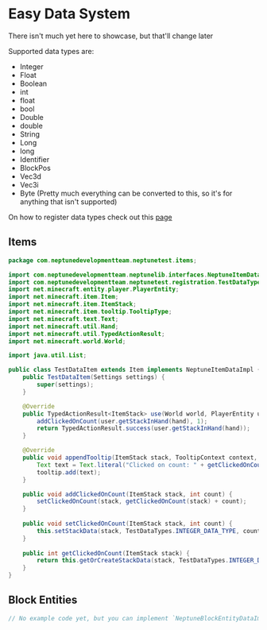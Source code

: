 # Easy Data System
There isn't much yet here to showcase, but that'll change later

Supported data types are:
- Integer
- Float
- Boolean
- int
- float
- bool
- Double
- double
- String
- Long
- long
- Identifier
- BlockPos
- Vec3d
- Vec3i
- Byte (Pretty much everything can be converted to this, so it's for anything that isn't supported)

On how to register data types check out this [page](%wiki%/registration#data-type-registration-for-nbt-components)


## Items
```java
package com.neptunedevelopmentteam.neptunetest.items;

import com.neptunedevelopmentteam.neptunelib.interfaces.NeptuneItemDataImpl;
import com.neptunedevelopmentteam.neptunetest.registration.TestDataTypes;
import net.minecraft.entity.player.PlayerEntity;
import net.minecraft.item.Item;
import net.minecraft.item.ItemStack;
import net.minecraft.item.tooltip.TooltipType;
import net.minecraft.text.Text;
import net.minecraft.util.Hand;
import net.minecraft.util.TypedActionResult;
import net.minecraft.world.World;

import java.util.List;

public class TestDataItem extends Item implements NeptuneItemDataImpl {
    public TestDataItem(Settings settings) {
        super(settings);
    }

    @Override
    public TypedActionResult<ItemStack> use(World world, PlayerEntity user, Hand hand) {
        addClickedOnCount(user.getStackInHand(hand), 1);
        return TypedActionResult.success(user.getStackInHand(hand));
    }

    @Override
    public void appendTooltip(ItemStack stack, TooltipContext context, List<Text> tooltip, TooltipType type) {
        Text text = Text.literal("Clicked on count: " + getClickedOnCount(stack));
        tooltip.add(text);
    }

    public void addClickedOnCount(ItemStack stack, int count) {
        setClickedOnCount(stack, getClickedOnCount(stack) + count);
    }
    
    public void setClickedOnCount(ItemStack stack, int count) {
        this.setStackData(stack, TestDataTypes.INTEGER_DATA_TYPE, count);
    }
    
    public int getClickedOnCount(ItemStack stack) {
        return this.getOrCreateStackData(stack, TestDataTypes.INTEGER_DATA_TYPE); // Default is set on registration, but you can also define a default with one of the available functions
    }
}

```

## Block Entities
```java
// No example code yet, but you can implement `NeptuneBlockEntityDataImpl` if you want to use it
```
